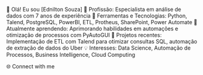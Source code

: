 👋 Olá! Eu sou [Ednilton Souza]
💼 Profissão: Especialista em análise de dados com 7 anos de experiência
🔧 Ferramentas e Tecnologias: Python, Talend, PostgreSQL, PowerBI, ETL, Protheus, SharePoint, Power Automate
🌱 Atualmente aprendendo: Aprimorando habilidades em automações e otimização de processos com PyAutoGUI
🚀 Projetos recentes: Implementação de ETL com Talend para otimizar consultas SQL, automação de extração de dados do Uber
💡 Interesses: Data Science, Automação de Processos, Business Intelligence, Cloud Computing

🌐 Connect with me
